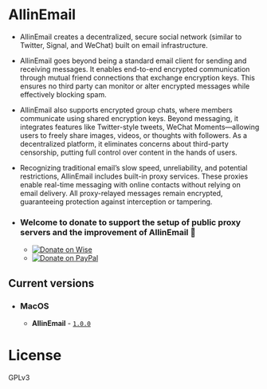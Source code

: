 
# AllinEmail

- AllinEmail creates a decentralized, secure social network (similar to Twitter, Signal, and WeChat) built on email infrastructure.

- AllinEmail goes beyond being a standard email client for sending and receiving messages. It enables end-to-end encrypted communication through mutual friend connections that exchange encryption keys. This ensures no third party can monitor or alter encrypted messages while effectively blocking spam.

- AllinEmail also supports encrypted group chats, where members communicate using shared encryption keys. Beyond messaging, it integrates features like Twitter-style tweets, WeChat Moments—allowing users to freely share images, videos, or thoughts with followers. As a decentralized platform, it eliminates concerns about third-party censorship, putting full control over content in the hands of users.

- Recognizing traditional email’s slow speed, unreliability, and potential restrictions, AllinEmail includes built-in proxy services. These proxies enable real-time messaging with online contacts without relying on email delivery. All proxy-relayed messages remain encrypted, guaranteeing protection against interception or tampering.


- ### Welcome to donate to support the setup of public proxy servers and the improvement of AllinEmail &#128170;

  - [![Donate on Wise](https://github.com/tsinghoo/AllinEmail/releases/download/v1.0.0/donateWise.png)](https://wise.com/pay/me/ahgy47d)
  - [![Donate on PayPal](https://github.com/tsinghoo/AllinEmail/releases/download/v1.0.0/donatePaypal.png)](https://paypal.me/tsinghoo)


## Current versions

- ### MacOS
  - **AllinEmail** - [`1.0.0`](https://github.com/tsinghoo/AllinEmail/releases/download/v1.0.0/AllinEmail-1.0.0.dmg)

<!--
- ### Windows
  - **AllinEmail** - [`1.0.0`](https://github.com/tsinghoo/AllinEmail/build)

- ### Android
  - **AllinEmail** - [`1.0.0`](https://github.com/tsinghoo/AllinEmail/build)

-->

# License

GPLv3